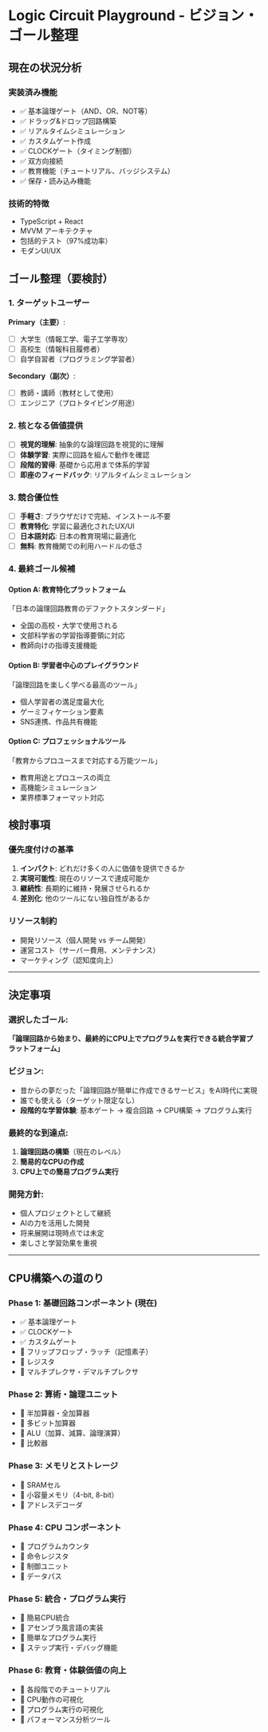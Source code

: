 # Logic Circuit Playground - ビジョン・ゴール整理

## 現在の状況分析

### 実装済み機能
- ✅ 基本論理ゲート（AND、OR、NOT等）
- ✅ ドラッグ&ドロップ回路構築
- ✅ リアルタイムシミュレーション
- ✅ カスタムゲート作成
- ✅ CLOCKゲート（タイミング制御）
- ✅ 双方向接続
- ✅ 教育機能（チュートリアル、バッジシステム）
- ✅ 保存・読み込み機能

### 技術的特徴
- TypeScript + React
- MVVM アーキテクチャ
- 包括的テスト（97%成功率）
- モダンUI/UX

## ゴール整理（要検討）

### 1. ターゲットユーザー
**Primary（主要）**:
- [ ] 大学生（情報工学、電子工学専攻）
- [ ] 高校生（情報科目履修者）
- [ ] 自学自習者（プログラミング学習者）

**Secondary（副次）**:
- [ ] 教師・講師（教材として使用）
- [ ] エンジニア（プロトタイピング用途）

### 2. 核となる価値提供
- [ ] **視覚的理解**: 抽象的な論理回路を視覚的に理解
- [ ] **体験学習**: 実際に回路を組んで動作を確認
- [ ] **段階的習得**: 基礎から応用まで体系的学習
- [ ] **即座のフィードバック**: リアルタイムシミュレーション

### 3. 競合優位性
- [ ] **手軽さ**: ブラウザだけで完結、インストール不要
- [ ] **教育特化**: 学習に最適化されたUX/UI
- [ ] **日本語対応**: 日本の教育現場に最適化
- [ ] **無料**: 教育機関での利用ハードルの低さ

### 4. 最終ゴール候補

#### Option A: 教育特化プラットフォーム
「日本の論理回路教育のデファクトスタンダード」
- 全国の高校・大学で使用される
- 文部科学省の学習指導要領に対応
- 教師向けの指導支援機能

#### Option B: 学習者中心のプレイグラウンド
「論理回路を楽しく学べる最高のツール」
- 個人学習者の満足度最大化
- ゲーミフィケーション要素
- SNS連携、作品共有機能

#### Option C: プロフェッショナルツール
「教育からプロユースまで対応する万能ツール」
- 教育用途とプロユースの両立
- 高機能シミュレーション
- 業界標準フォーマット対応

## 検討事項

### 優先度付けの基準
1. **インパクト**: どれだけ多くの人に価値を提供できるか
2. **実現可能性**: 現在のリソースで達成可能か
3. **継続性**: 長期的に維持・発展させられるか
4. **差別化**: 他のツールにない独自性があるか

### リソース制約
- 開発リソース（個人開発 vs チーム開発）
- 運営コスト（サーバー費用、メンテナンス）
- マーケティング（認知度向上）

---

## 決定事項

### 選択したゴール:
**「論理回路から始まり、最終的にCPU上でプログラムを実行できる統合学習プラットフォーム」**

### ビジョン:
- 昔からの夢だった「論理回路が簡単に作成できるサービス」をAI時代に実現
- 誰でも使える（ターゲット限定なし）
- **段階的な学習体験**: 基本ゲート → 複合回路 → CPU構築 → プログラム実行

### 最終的な到達点:
1. **論理回路の構築**（現在のレベル）
2. **簡易的なCPUの作成**
3. **CPU上での簡易プログラム実行**

### 開発方針:
- 個人プロジェクトとして継続
- AIの力を活用した開発
- 将来展開は現時点では未定
- 楽しさと学習効果を重視

---

## CPU構築への道のり

### Phase 1: 基礎回路コンポーネント (現在)
- ✅ 基本論理ゲート
- ✅ CLOCKゲート
- ✅ カスタムゲート
- 🔄 フリップフロップ・ラッチ（記憶素子）
- 🔄 レジスタ
- 🔄 マルチプレクサ・デマルチプレクサ

### Phase 2: 算術・論理ユニット
- 🔄 半加算器・全加算器
- 🔄 多ビット加算器
- 🔄 ALU（加算、減算、論理演算）
- 🔄 比較器

### Phase 3: メモリとストレージ
- 🔄 SRAMセル
- 🔄 小容量メモリ（4-bit, 8-bit）
- 🔄 アドレスデコーダ

### Phase 4: CPU コンポーネント
- 🔄 プログラムカウンタ
- 🔄 命令レジスタ
- 🔄 制御ユニット
- 🔄 データパス

### Phase 5: 統合・プログラム実行
- 🔄 簡易CPU統合
- 🔄 アセンブラ風言語の実装
- 🔄 簡単なプログラム実行
- 🔄 ステップ実行・デバッグ機能

### Phase 6: 教育・体験価値の向上
- 🔄 各段階でのチュートリアル
- 🔄 CPU動作の可視化
- 🔄 プログラム実行の可視化
- 🔄 パフォーマンス分析ツール